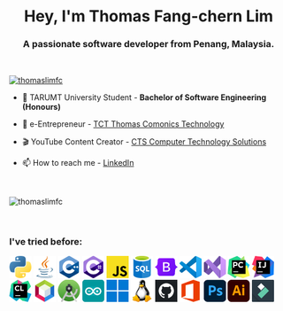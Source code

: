 <h1 align="center">Hey, I'm Thomas Fang-chern Lim</h1>
<h3 align="center">A passionate software developer from Penang, Malaysia.</h3>

<br>

<p align="left"> <a href="https://github.com/ryo-ma/github-profile-trophy"><img src="https://github-profile-trophy.vercel.app/?username=thomaslimfc" alt="thomaslimfc" /></a> </p>

- 🌱 TARUMT University Student - **Bachelor of Software Engineering (Honours)**

- 🛒 e-Entrepreneur - [TCT Thomas Comonics Technology](https://thomascomonicstechnology.github.io/tct/)
    
- 🎬 YouTube Content Creator - [CTS Computer Technology Solutions](https://youtube.com/channel/UCJQqFq3O7H-8kuJZMd0k3KA)

- 📫 How to reach me - [LinkedIn](https://www.linkedin.com/in/limfangchern)

<br>

<p><img align="center" src="https://github-readme-stats.vercel.app/api/top-langs?username=thomaslimfc&show_icons=true&locale=en&layout=compact" alt="thomaslimfc" /></p>

<br>

<h3 align="left">I've tried before: </h3>
<p align="left">
    <a target="_blank" rel="noreferrer"><img src="images/python.png" alt="Python" width="40"/></a>
    <a target="_blank" rel="noreferrer"><img src="images/java.png" alt="Java" width="40"/></a>
    <a target="_blank" rel="noreferrer"><img src="images/c++.png" alt="C++" width="40"/></a>
    <a target="_blank" rel="noreferrer"><img src="images/cSharp.png" alt="C#" width="40"/></a>
    <a target="_blank" rel="noreferrer"><img src="images/javascript.png" alt="JavaScript" width="40"/></a>
    <a target="_blank" rel="noreferrer"><img src="images/sql.png" alt="SQL" width="40"/></a>
    <a target="_blank" rel="noreferrer"><img src="images/bootstrap.png" alt="Bootstrap" width="40"/></a>
    <a target="_blank" rel="noreferrer"><img src="images/vsCode.png" alt="Visual Studio Code" width="40"/></a>
    <a target="_blank" rel="noreferrer"><img src="images/visualStudio2022.png" alt="Visual Studio 2022" width="40"/></a>
    <a target="_blank" rel="noreferrer"><img src="images/jetbrainsPycharm.png" alt="JetBrains PyCharm" width="40"/></a>
    <a target="_blank" rel="noreferrer"><img src="images/jetbrainsIntellijIdea.png" alt="JetBrains IntelliJ IDEA" width="40"/></a>
    <a target="_blank" rel="noreferrer"><img src="images/jetbrainsClion.png" alt="JetBrains CLion" width="40"/></a>
    <a target="_blank" rel="noreferrer"><img src="images/apacheNetbeans.png" alt="Apache NetBeans" width="40"/></a>
    <a target="_blank" rel="noreferrer"><img src="images/androidStudio.png" alt="Android Studio" width="40"/></a>
    <a target="_blank" rel="noreferrer"><img src="images/arduinoIDE.png" alt="Arduino IDE" width="40"/></a>
    <a target="_blank" rel="noreferrer"><img src="images/windows.png" alt="Windows" width="40"/></a>
    <a target="_blank" rel="noreferrer"><img src="images/linux.png" alt="Linux" width="40"/></a>
    <a target="_blank" rel="noreferrer"><img src="images/github.png" alt="GitHub" width="40"/></a>
    <a target="_blank" rel="noreferrer"><img src="images/microsoftOffice.png" alt="Microsoft Office" width="40"/></a>
    <a target="_blank" rel="noreferrer"><img src="images/adobePhotoshop.png" alt="Adobe Photoshop" width="40"/></a>
    <a target="_blank" rel="noreferrer"><img src="images/adobeIllustrator.png" alt="Adobe Illustrator" width="40"/></a>
    <a target="_blank" rel="noreferrer"><img src="images/wondershareFilmora.png" alt="Wondershare Filmora" width="40"/></a>
</p>

<br>